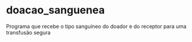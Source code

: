 # doacao_sanguenea
Programa que recebe o tipo sanguíneo do doador e do receptor para uma transfusão segura
